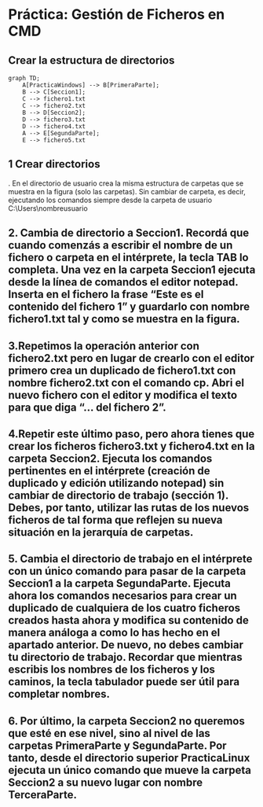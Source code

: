 # Práctica: Gestión de Ficheros en CMD
## Crear la estructura de directorios

```mermaid
graph TD;
    A[PracticaWindows] --> B[PrimeraParte];
    B --> C[Seccion1];
    C --> fichero1.txt
    C --> fichero2.txt
    B --> D[Seccion2];
    D --> fichero3.txt
    D --> fichero4.txt
    A --> E[SegundaParte];
    E --> fichero5.txt
```
## 1 Crear directorios
.	En el directorio de usuario crea la misma estructura de carpetas que se muestra en la figura (solo las carpetas). Sin cambiar de carpeta, es decir, ejecutando los comandos siempre desde la carpeta de usuario C:\Users\nombreusuario

## 2. Cambia de directorio a  Seccion1. Recordá que cuando comenzás a escribir el nombre de un fichero o carpeta en el intérprete, la tecla TAB lo completa. Una vez en la carpeta Seccion1 ejecuta desde la línea de comandos el editor notepad. Inserta en el fichero la frase “Este es el contenido del fichero 1” y guardarlo con nombre fichero1.txt tal y como se muestra en la figura.

## 3.Repetimos la operación anterior con fichero2.txt pero en lugar de crearlo con el editor primero crea un duplicado de fichero1.txt con nombre fichero2.txt con el comando cp. Abri el nuevo fichero con el editor y modifica el texto para que diga “... del fichero 2”.

## 4.Repetir este último paso, pero ahora tienes que crear los ficheros fichero3.txt y fichero4.txt en la carpeta Seccion2. Ejecuta los comandos pertinentes en el intérprete (creación de duplicado y edición utilizando notepad) sin cambiar de directorio de trabajo (sección 1). Debes, por tanto, utilizar las rutas de los nuevos ficheros de tal forma que reflejen su nueva situación en la jerarquía de carpetas.

## 5. Cambia el directorio de trabajo en el intérprete con un único comando para pasar de la carpeta Seccion1 a la carpeta SegundaParte. Ejecuta ahora los comandos necesarios para crear un duplicado de cualquiera de los cuatro ficheros creados hasta ahora y modifica su contenido de manera análoga a como lo has hecho en el apartado anterior. De nuevo, no debes cambiar tu directorio de trabajo. Recordar que mientras escribis los nombres de los ficheros y los caminos, la tecla tabulador puede ser útil para completar nombres.

## 6. Por último, la carpeta Seccion2 no queremos que esté en ese nivel, sino al nivel de las carpetas PrimeraParte y SegundaParte. Por tanto, desde el directorio superior PracticaLinux ejecuta un único comando que mueve la carpeta Seccion2 a su nuevo lugar con nombre TerceraParte.
